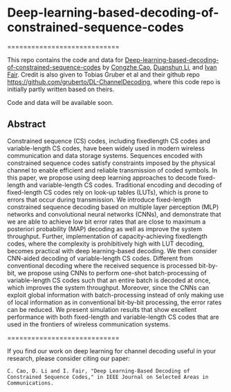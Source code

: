 # Deep-learning-based-decoding-of-constrained-sequence-codes
============================

This repo contains the code and data for [Deep-learning-based-decoding-of-constrained-sequence-codes](https://ieeexplore.ieee.org/abstract/document/8792188) by [Congzhe Cao](https://scholar.google.ca/citations?user=lWZ14igAAAAJ&hl=en&oi=ao), [Duanshun Li](https://scholar.google.ca/citations?hl=en&user=RbDI3VUAAAAJ), and [Ivan Fair](http://www.ece.ualberta.ca/~fair/).
Credit is also given to Tobias Gruber et al and their github repo https://github.com/gruberto/DL-ChannelDecoding, where this code repo is initially partly written based on theirs.

Code and data will be available soon.

## Abstract
Constrained sequence (CS) codes, including fixedlength CS codes and variable-length CS codes, have been widely used in modern wireless communication and data storage systems. Sequences encoded with constrained sequence codes satisfy constraints imposed by the physical channel to enable efficient and reliable transmission of coded symbols. In this paper, we propose using deep learning approaches to decode fixed-length and variable-length CS codes. Traditional encoding and decoding of fixed-length CS codes rely on look-up tables (LUTs), which is prone to errors that occur during transmission. We introduce fixed-length constrained sequence decoding based on multiple layer perception (MLP) networks and convolutional neural networks (CNNs), and demonstrate that we are able to achieve low bit error rates that are close to maximum a posteriori probability (MAP) decoding as well as improve the system throughput. Further, implementation of capacity-achieving fixedlength codes, where the complexity is prohibitively high with LUT decoding, becomes practical with deep learning-based decoding. We then consider CNN-aided decoding of variable-length CS codes. Different from conventional decoding where the received sequence is processed bit-by-bit, we propose using CNNs to perform one-shot batch-processing of variable-length CS codes such that an entire batch is decoded at once, which improves the system throughput. Moreover, since the CNNs can exploit global information with batch-processing instead of only making use of local information as in conventional bit-by-bit processing, the error rates can be reduced. We present simulation results that show excellent performance with both fixed-length and variable-length CS codes that are used in the frontiers of wireless communication systems.

============================

If you find our work on deep learning for channel decoding useful in your research, please consider citing our paper:
```
C. Cao, D. Li and I. Fair, "Deep Learning-Based Decoding of Constrained Sequence Codes," in IEEE Journal on Selected Areas in Communications.
```
